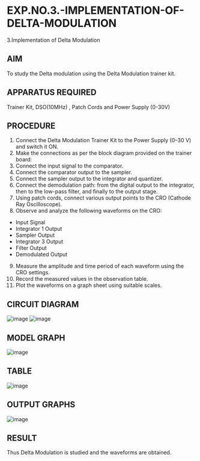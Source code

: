 # EXP.NO.3.-IMPLEMENTATION-OF-DELTA-MODULATION

3.Implementation of Delta Modulation 
  
## AIM    
 To study the Delta modulation using the Delta Modulation trainer kit. 
## APPARATUS REQUIRED
Trainer Kit, DSO(10MHz) , Patch Cords and Power Supply (0-30V)   
## PROCEDURE
1. Connect the Delta Modulation Trainer Kit to the Power Supply (0–30 V) and
switch it ON.
2. Make the connections as per the block diagram provided on the trainer board:
3. Connect the input signal to the comparator.
4. Connect the comparator output to the sampler.
5. Connect the sampler output to the integrator and quantizer.
6. Connect the demodulation path: from the digital output to the integrator, then
to the low-pass filter, and finally to the output stage.
7. Using patch cords, connect various output points to the CRO (Cathode Ray
Oscilloscope).
8. Observe and analyze the following waveforms on the CRO:
- Input Signal
- Integrator 1 Output
- Sampler Output
- Integrator 3 Output
- Filter Output
- Demodulated Output
9. Measure the amplitude and time period of each waveform using the CRO
settings.
10. Record the measured values in the observation table.
11. Plot the waveforms on a graph sheet using suitable scales.


## CIRCUIT DIAGRAM
![image](https://github.com/user-attachments/assets/13facada-3659-44e4-8235-30de80c322f5)
![image](https://github.com/user-attachments/assets/2cceb01f-36ea-42b2-ba6d-d26b40d5a1dd)



## MODEL GRAPH
![image](https://github.com/user-attachments/assets/85c4f6cd-2760-463e-905d-98091c193a6d)


## TABLE
![image](https://github.com/user-attachments/assets/0088685d-0e9b-4784-8db5-bac92bf44a45)

## OUTPUT GRAPHS
![image](https://github.com/user-attachments/assets/781a358a-288f-498e-8ac0-e44706db0471)

## RESULT 
Thus Delta Modulation is studied and the waveforms are obtained.
